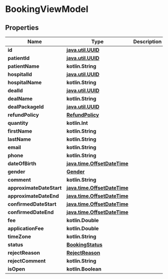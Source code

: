 
# BookingViewModel

## Properties
Name | Type | Description | Notes
------------ | ------------- | ------------- | -------------
**id** | [**java.util.UUID**](java.util.UUID.md) |  |  [optional]
**patientId** | [**java.util.UUID**](java.util.UUID.md) |  |  [optional]
**patientName** | **kotlin.String** |  |  [optional]
**hospitalId** | [**java.util.UUID**](java.util.UUID.md) |  |  [optional]
**hospitalName** | **kotlin.String** |  |  [optional]
**dealId** | [**java.util.UUID**](java.util.UUID.md) |  |  [optional]
**dealName** | **kotlin.String** |  |  [optional]
**dealPackageId** | [**java.util.UUID**](java.util.UUID.md) |  |  [optional]
**refundPolicy** | [**RefundPolicy**](RefundPolicy.md) |  |  [optional]
**quantity** | **kotlin.Int** |  |  [optional]
**firstName** | **kotlin.String** |  |  [optional]
**lastName** | **kotlin.String** |  |  [optional]
**email** | **kotlin.String** |  |  [optional]
**phone** | **kotlin.String** |  |  [optional]
**dateOfBirth** | [**java.time.OffsetDateTime**](java.time.OffsetDateTime.md) |  |  [optional]
**gender** | [**Gender**](Gender.md) |  |  [optional]
**comment** | **kotlin.String** |  |  [optional]
**approximateDateStart** | [**java.time.OffsetDateTime**](java.time.OffsetDateTime.md) |  |  [optional]
**approximateDateEnd** | [**java.time.OffsetDateTime**](java.time.OffsetDateTime.md) |  |  [optional]
**confirmedDateStart** | [**java.time.OffsetDateTime**](java.time.OffsetDateTime.md) |  |  [optional]
**confirmedDateEnd** | [**java.time.OffsetDateTime**](java.time.OffsetDateTime.md) |  |  [optional]
**fee** | **kotlin.Double** |  |  [optional]
**applicationFee** | **kotlin.Double** |  |  [optional]
**timeZone** | **kotlin.String** |  |  [optional]
**status** | [**BookingStatus**](BookingStatus.md) |  |  [optional]
**rejectReason** | [**RejectReason**](RejectReason.md) |  |  [optional]
**rejectComment** | **kotlin.String** |  |  [optional]
**isOpen** | **kotlin.Boolean** |  |  [optional]



